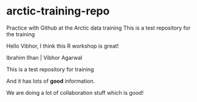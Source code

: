 # arctic-training-repo
Practice with Github at the Arctic data training
This is a test repository for the training

Hello Vibhor, I think this R workshop is great!

Ibrahim Ilhan | Vibhor Agarwal

This is a test repository for training

And it has lots of **good** information.


We are doing a lot of collaboration stuff which is good!